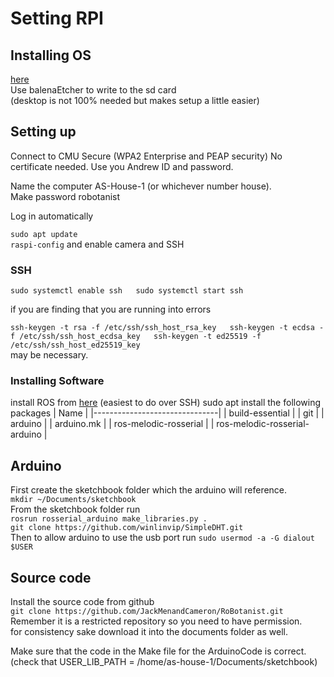 # Setting RPI #

## Installing OS ##
[here](https://ubuntu-mate.org/download/)  
Use balenaEtcher to write to the sd card  
(desktop is not 100% needed but makes setup a little easier)


## Setting up ##

Connect to CMU Secure (WPA2 Enterprise and PEAP security) No certificate
needed. Use you Andrew ID and password. 

Name the computer AS-House-1 (or whichever number house).  
Make password robotanist

Log in automatically

`sudo apt update`  
`raspi-config` and enable camera and SSH

### SSH ###

`sudo systemctl enable ssh  
sudo systemctl start ssh`

if you are finding that you are running into errors

`ssh-keygen -t rsa -f /etc/ssh/ssh_host_rsa_key  
ssh-keygen -t ecdsa -f /etc/ssh/ssh_host_ecdsa_key  
ssh-keygen -t ed25519 -f /etc/ssh/ssh_host_ed25519_key`  
may be necessary.

### Installing Software ###
install ROS from [here](https://wiki.ros.org/melodic/Installation/Ubuntu)
(easiest to do over SSH)
sudo apt install the following packages
| Name                          |
|-------------------------------|
| build-essential               |
| git                           |
| arduino                       |
| arduino.mk                    |
| ros-melodic-rosserial         |
| ros-melodic-rosserial-arduino |

## Arduino ##
First create the sketchbook folder which the arduino will reference.  
`mkdir ~/Documents/sketchbook`  
From the sketchbook folder run  
`rosrun rosserial_arduino make_libraries.py .`  
`git clone https://github.com/winlinvip/SimpleDHT.git`  
Then to allow arduino to use the usb port run
`sudo usermod -a -G dialout $USER`  

## Source code ##
Install the source code from github  
`git clone https://github.com/JackMenandCameron/RoBotanist.git`  
Remember it is a restricted repository so you need to have permission.  
for consistency sake download it into the documents folder as well.

Make sure that the code in the Make file for the ArduinoCode is correct.
(check that USER\_LIB_PATH = /home/as-house-1/Documents/sketchbook)






